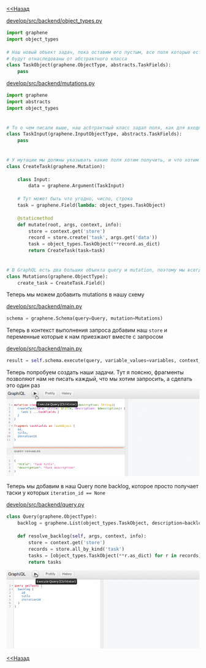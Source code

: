 [<<Назад](https://github.com/totaki/graphql-learn/blob/develop/articles/ru/episode-2/README.md#%D0%A1%D0%BE%D0%B7%D0%B4%D0%B0%D0%B5%D0%BC-%D0%B7%D0%B0%D0%B4%D0%B0%D1%87%D0%B8)

[develop/src/backend/object_types.py](https://github.com/totaki/graphql-learn/blob/develop/src/backend/object_types.py)
```python
import graphene
import object_types

# Наш новый объект задач, пока оставим его пустым, все поля которые есть
# будут отнаследованы от абстрактного класса
class TaskObject(graphene.ObjectType, abstracts.TaskFields):
    pass
```

[develop/src/backend/mutations.py](https://github.com/totaki/graphql-learn/blob/develop/src/backend/mutations.py)
```python
import graphene
import abstracts
import object_types


# То о чем писали выше, наш асбтрактный класс задал поля, как для входных, так и выходных данных
class TaskInput(graphene.InputObjectType, abstracts.TaskFields):
    pass


# У мутации мы должны указывать какие поля хотим получить, и что хотим возвратить
class CreateTask(graphene.Mutation):

    class Input:
        data = graphene.Argument(TaskInput)

    # Тут может быть что угодно, число, строка
    task = graphene.Field(lambda: object_types.TaskObject)

    @staticmethod
    def mutate(root, args, context, info):
        store = context.get('store')
        record = store.create('task', args.get('data'))
        task = object_types.TaskObject(**record.as_dict)
        return CreateTask(task=task)


# В GraphQL есть два больших объекта query и mutation, поэтому мы всегда должны их собирать из более мелких
class Mutations(graphene.ObjectType):
    create_task = CreateTask.Field()
```

Теперь мы можем добавить mutations в нашу схему

[develop/src/backend/main.py](https://github.com/totaki/graphql-learn/blob/develop/src/backend/main.py)

```python
schema = graphene.Schema(query=Query, mutation=Mutations)
```

Теперь в контекст выполнения запроса добавим наш ```store``` и переменные которые к нам приезжают вместе с запросом

[develop/src/backend/main.py](https://github.com/totaki/graphql-learn/blob/develop/src/backend/main.py)

```python
result = self.schema.execute(query, variable_values=variables, context_value={'store': self.store})
```


Теперь попробуем создать наши задачи. Тут я поясню, фрагменты позволяют нам не писать каждый, что мы хотим запросить, а сделать это один раз
![Create tasks](https://raw.githubusercontent.com/totaki/graphql-learn/develop/articles/gif/create_tasks_code_2.gif)


Теперь мы добавим в наш Query поле backlog, которое просто получает таски у которых ```iteration_id == None```

[develop/src/backend/query.py](https://github.com/totaki/graphql-learn/blob/develop/src/backend/query.py)

```python
class Query(graphene.ObjectType):
    backlog = graphene.List(object_types.TaskObject, description=backlog_description)

    def resolve_backlog(self, args, context, info):
        store = context.get('store')
        records = store.all_by_kind('task')
        tasks = [object_types.TaskObject(**r.as_dict) for r in records]
        return tasks
```
![Get tasks](https://raw.githubusercontent.com/totaki/graphql-learn/develop/articles/gif/get_tasks_code_2.gif)

[<<Назад](https://github.com/totaki/graphql-learn/blob/develop/articles/ru/episode-2/README.md#%D0%A1%D0%BE%D0%B7%D0%B4%D0%B0%D0%B5%D0%BC-%D0%B7%D0%B0%D0%B4%D0%B0%D1%87%D0%B8)
